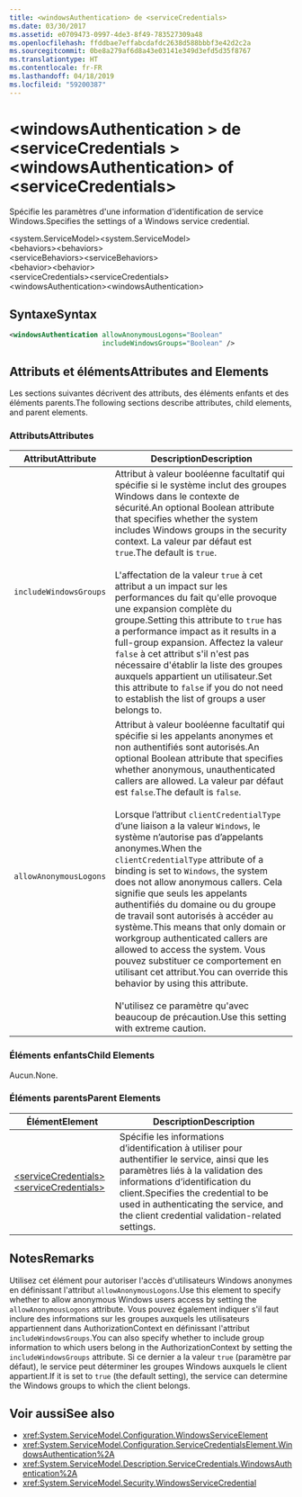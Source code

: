 ```yaml
---
title: <windowsAuthentication> de <serviceCredentials>
ms.date: 03/30/2017
ms.assetid: e0709473-0997-4de3-8f49-783527309a48
ms.openlocfilehash: ffddbae7effabcdafdc2638d588bbbf3e42d2c2a
ms.sourcegitcommit: 0be8a279af6d8a43e03141e349d3efd5d35f8767
ms.translationtype: HT
ms.contentlocale: fr-FR
ms.lasthandoff: 04/18/2019
ms.locfileid: "59200387"
---
```

# <a name="windowsauthentication-of-servicecredentials"></a><span data-ttu-id="d2e6e-102">\<windowsAuthentication > de \<serviceCredentials ></span><span class="sxs-lookup"><span data-stu-id="d2e6e-102">\<windowsAuthentication> of \<serviceCredentials></span></span>
<span data-ttu-id="d2e6e-103">Spécifie les paramètres d'une information d'identification de service Windows.</span><span class="sxs-lookup"><span data-stu-id="d2e6e-103">Specifies the settings of a Windows service credential.</span></span>  
  
 <span data-ttu-id="d2e6e-104">\<system.ServiceModel></span><span class="sxs-lookup"><span data-stu-id="d2e6e-104">\<system.ServiceModel></span></span>  
<span data-ttu-id="d2e6e-105">\<behaviors></span><span class="sxs-lookup"><span data-stu-id="d2e6e-105">\<behaviors></span></span>  
<span data-ttu-id="d2e6e-106">\<serviceBehaviors></span><span class="sxs-lookup"><span data-stu-id="d2e6e-106">\<serviceBehaviors></span></span>  
<span data-ttu-id="d2e6e-107">\<behavior></span><span class="sxs-lookup"><span data-stu-id="d2e6e-107">\<behavior></span></span>  
<span data-ttu-id="d2e6e-108">\<serviceCredentials></span><span class="sxs-lookup"><span data-stu-id="d2e6e-108">\<serviceCredentials></span></span>  
<span data-ttu-id="d2e6e-109">\<windowsAuthentication></span><span class="sxs-lookup"><span data-stu-id="d2e6e-109">\<windowsAuthentication></span></span>  
  
## <a name="syntax"></a><span data-ttu-id="d2e6e-110">Syntaxe</span><span class="sxs-lookup"><span data-stu-id="d2e6e-110">Syntax</span></span>  
  
```xml  
<windowsAuthentication allowAnonymousLogons="Boolean"
                       includeWindowsGroups="Boolean" />
```  
  
## <a name="attributes-and-elements"></a><span data-ttu-id="d2e6e-111">Attributs et éléments</span><span class="sxs-lookup"><span data-stu-id="d2e6e-111">Attributes and Elements</span></span>  
 <span data-ttu-id="d2e6e-112">Les sections suivantes décrivent des attributs, des éléments enfants et des éléments parents.</span><span class="sxs-lookup"><span data-stu-id="d2e6e-112">The following sections describe attributes, child elements, and parent elements.</span></span>  
  
### <a name="attributes"></a><span data-ttu-id="d2e6e-113">Attributs</span><span class="sxs-lookup"><span data-stu-id="d2e6e-113">Attributes</span></span>  
  
|<span data-ttu-id="d2e6e-114">Attribut</span><span class="sxs-lookup"><span data-stu-id="d2e6e-114">Attribute</span></span>|<span data-ttu-id="d2e6e-115">Description</span><span class="sxs-lookup"><span data-stu-id="d2e6e-115">Description</span></span>|  
|---------------|-----------------|  
|`includeWindowsGroups`|<span data-ttu-id="d2e6e-116">Attribut à valeur booléenne facultatif qui spécifie si le système inclut des groupes Windows dans le contexte de sécurité.</span><span class="sxs-lookup"><span data-stu-id="d2e6e-116">An optional Boolean attribute that specifies whether the system includes Windows groups in the security context.</span></span> <span data-ttu-id="d2e6e-117">La valeur par défaut est `true`.</span><span class="sxs-lookup"><span data-stu-id="d2e6e-117">The default is `true`.</span></span><br /><br /> <span data-ttu-id="d2e6e-118">L'affectation de la valeur `true` à cet attribut a un impact sur les performances du fait qu'elle provoque une expansion complète du groupe.</span><span class="sxs-lookup"><span data-stu-id="d2e6e-118">Setting this attribute to `true` has a performance impact as it results in a full-group expansion.</span></span> <span data-ttu-id="d2e6e-119">Affectez la valeur `false` à cet attribut s'il n'est pas nécessaire d'établir la liste des groupes auxquels appartient un utilisateur.</span><span class="sxs-lookup"><span data-stu-id="d2e6e-119">Set this attribute to `false` if you do not need to establish the list of groups a user belongs to.</span></span>|  
|`allowAnonymousLogons`|<span data-ttu-id="d2e6e-120">Attribut à valeur booléenne facultatif qui spécifie si les appelants anonymes et non authentifiés sont autorisés.</span><span class="sxs-lookup"><span data-stu-id="d2e6e-120">An optional Boolean attribute that specifies whether anonymous, unauthenticated callers are allowed.</span></span> <span data-ttu-id="d2e6e-121">La valeur par défaut est `false`.</span><span class="sxs-lookup"><span data-stu-id="d2e6e-121">The default is `false`.</span></span><br /><br /> <span data-ttu-id="d2e6e-122">Lorsque l’attribut `clientCredentialType` d’une liaison a la valeur `Windows`, le système n’autorise pas d’appelants anonymes.</span><span class="sxs-lookup"><span data-stu-id="d2e6e-122">When the `clientCredentialType` attribute of a binding is set to `Windows`, the system does not allow anonymous callers.</span></span> <span data-ttu-id="d2e6e-123">Cela signifie que seuls les appelants authentifiés du domaine ou du groupe de travail sont autorisés à accéder au système.</span><span class="sxs-lookup"><span data-stu-id="d2e6e-123">This means that only domain or workgroup authenticated callers are allowed to access the system.</span></span> <span data-ttu-id="d2e6e-124">Vous pouvez substituer ce comportement en utilisant cet attribut.</span><span class="sxs-lookup"><span data-stu-id="d2e6e-124">You can override this behavior by using this attribute.</span></span><br /><br /> <span data-ttu-id="d2e6e-125">N'utilisez ce paramètre qu'avec beaucoup de précaution.</span><span class="sxs-lookup"><span data-stu-id="d2e6e-125">Use this setting with extreme caution.</span></span>|  
  
### <a name="child-elements"></a><span data-ttu-id="d2e6e-126">Éléments enfants</span><span class="sxs-lookup"><span data-stu-id="d2e6e-126">Child Elements</span></span>  
 <span data-ttu-id="d2e6e-127">Aucun.</span><span class="sxs-lookup"><span data-stu-id="d2e6e-127">None.</span></span>  
  
### <a name="parent-elements"></a><span data-ttu-id="d2e6e-128">Éléments parents</span><span class="sxs-lookup"><span data-stu-id="d2e6e-128">Parent Elements</span></span>  
  
|<span data-ttu-id="d2e6e-129">Élément</span><span class="sxs-lookup"><span data-stu-id="d2e6e-129">Element</span></span>|<span data-ttu-id="d2e6e-130">Description</span><span class="sxs-lookup"><span data-stu-id="d2e6e-130">Description</span></span>|  
|-------------|-----------------|  
|[<span data-ttu-id="d2e6e-131">\<serviceCredentials></span><span class="sxs-lookup"><span data-stu-id="d2e6e-131">\<serviceCredentials></span></span>](../../../../../docs/framework/configure-apps/file-schema/wcf/servicecredentials.md)|<span data-ttu-id="d2e6e-132">Spécifie les informations d’identification à utiliser pour authentifier le service, ainsi que les paramètres liés à la validation des informations d’identification du client.</span><span class="sxs-lookup"><span data-stu-id="d2e6e-132">Specifies the credential to be used in authenticating the service, and the client credential validation-related settings.</span></span>|  
  
## <a name="remarks"></a><span data-ttu-id="d2e6e-133">Notes</span><span class="sxs-lookup"><span data-stu-id="d2e6e-133">Remarks</span></span>  
 <span data-ttu-id="d2e6e-134">Utilisez cet élément pour autoriser l'accès d'utilisateurs Windows anonymes en définissant l'attribut `allowAnonymousLogons`.</span><span class="sxs-lookup"><span data-stu-id="d2e6e-134">Use this element to specify whether to allow anonymous Windows users access by setting the `allowAnonymousLogons` attribute.</span></span> <span data-ttu-id="d2e6e-135">Vous pouvez également indiquer s'il faut inclure des informations sur les groupes auxquels les utilisateurs appartiennent dans AuthorizationContext en définissant l'attribut `includeWindowsGroups`.</span><span class="sxs-lookup"><span data-stu-id="d2e6e-135">You can also specify whether to include group information to which users belong in the AuthorizationContext by setting the `includeWindowsGroups` attribute.</span></span> <span data-ttu-id="d2e6e-136">Si ce dernier a la valeur `true` (paramètre par défaut), le service peut déterminer les groupes Windows auxquels le client appartient.</span><span class="sxs-lookup"><span data-stu-id="d2e6e-136">If it is set to `true` (the default setting), the service can determine the Windows groups to which the client belongs.</span></span>  
  
## <a name="see-also"></a><span data-ttu-id="d2e6e-137">Voir aussi</span><span class="sxs-lookup"><span data-stu-id="d2e6e-137">See also</span></span>

- <xref:System.ServiceModel.Configuration.WindowsServiceElement>
- <xref:System.ServiceModel.Configuration.ServiceCredentialsElement.WindowsAuthentication%2A>
- <xref:System.ServiceModel.Description.ServiceCredentials.WindowsAuthentication%2A>
- <xref:System.ServiceModel.Security.WindowsServiceCredential>
